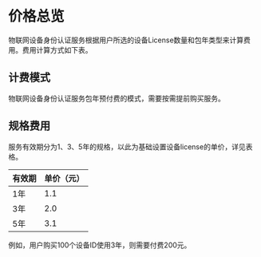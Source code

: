 # 价格总览

物联网设备身份认证服务根据用户所选的设备License数量和包年类型来计算费用。费用计算方式如下表。

 ## 计费模式

物联网设备身份认证服务包年预付费的模式，需要按需提前购买服务。


 ## 规格费用
服务有效期分为1、3、5年的规格，以此为基础设置设备license的单价，详见表格。

|有效期   | 单价（元） |
|:--- |:--- |
|1年 |1.1|
|3年 |2.0|
|5年 |3.1|
例如，用户购买100个设备ID使用3年，则需要付费200元。

